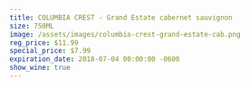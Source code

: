 ```yaml
---
title: COLUMBIA CREST - Grand Estate cabernet sauvignon
size: 750ML
image: /assets/images/columbia-crest-grand-estate-cab.png
reg_price: $11.99
special_price: $7.99
expiration_date: 2018-07-04 00:00:00 -0600
show_wine: true
---
```


